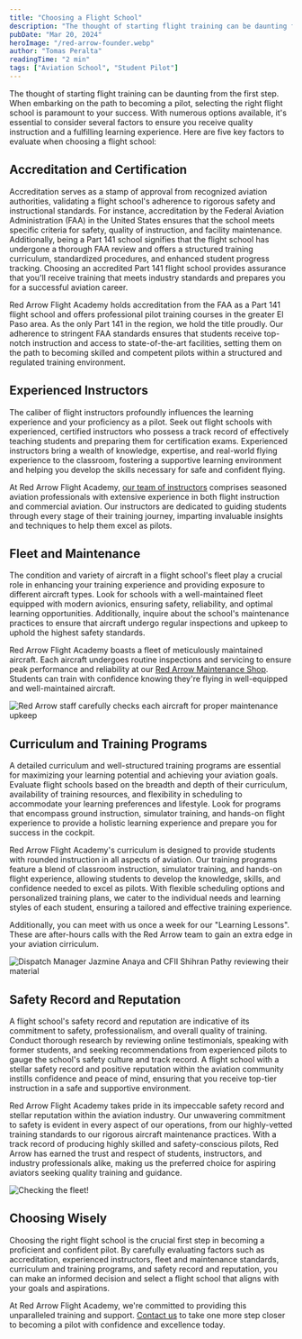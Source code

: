 ```yaml
---
title: "Choosing a Flight School"
description: "The thought of starting flight training can be daunting from the first step. When embarking on the path to becoming a pilot, selecting the right flight school is paramount to your success."
pubDate: "Mar 20, 2024"
heroImage: "/red-arrow-founder.webp"
author: "Tomas Peralta"
readingTime: "2 min"
tags: ["Aviation School", "Student Pilot"]
---
```


The thought of starting flight training can be daunting from the first step. When embarking on the path to becoming a pilot, selecting the right flight school is paramount to your success. With numerous options available, it's essential to consider several factors to ensure you receive quality instruction and a fulfilling learning experience. Here are five key factors to evaluate when choosing a flight school:

## Accreditation and Certification

Accreditation serves as a stamp of approval from recognized aviation authorities, validating a flight school's adherence to rigorous safety and instructional standards. For instance, accreditation by the Federal Aviation Administration (FAA) in the United States ensures that the school meets specific criteria for safety, quality of instruction, and facility maintenance. Additionally, being a Part 141 school signifies that the flight school has undergone a thorough FAA review and offers a structured training curriculum, standardized procedures, and enhanced student progress tracking. Choosing an accredited Part 141 flight school provides assurance that you'll receive training that meets industry standards and prepares you for a successful aviation career.

Red Arrow Flight Academy holds accreditation from the FAA as a Part 141 flight school and offers professional pilot training courses in the greater El Paso area. As the only Part 141 in the region, we hold the title proudly. Our adherence to stringent FAA standards ensures that students receive top-notch instruction and access to state-of-the-art facilities, setting them on the path to becoming skilled and competent pilots within a structured and regulated training environment.

## Experienced Instructors

The caliber of flight instructors profoundly influences the learning experience and your proficiency as a pilot. Seek out flight schools with experienced, certified instructors who possess a track record of effectively teaching students and preparing them for certification exams. Experienced instructors bring a wealth of knowledge, expertise, and real-world flying experience to the classroom, fostering a supportive learning environment and helping you develop the skills necessary for safe and confident flying.

At Red Arrow Flight Academy, [our team of instructors](https://www.flyredarrow.com/about/our-team) comprises seasoned aviation professionals with extensive experience in both flight instruction and commercial aviation. Our instructors are dedicated to guiding students through every stage of their training journey, imparting invaluable insights and techniques to help them excel as pilots.

## Fleet and Maintenance

The condition and variety of aircraft in a flight school's fleet play a crucial role in enhancing your training experience and providing exposure to different aircraft types. Look for schools with a well-maintained fleet equipped with modern avionics, ensuring safety, reliability, and optimal learning opportunities. Additionally, inquire about the school's maintenance practices to ensure that aircraft undergo regular inspections and upkeep to uphold the highest safety standards.

Red Arrow Flight Academy boasts a fleet of meticulously maintained aircraft. Each aircraft undergoes routine inspections and servicing to ensure peak performance and reliability at our [Red Arrow Maintenance Shop](https://www.flyredarrow.com/resources/maintenance). Students can train with confidence knowing they're flying in well-equipped and well-maintained aircraft.

![Red Arrow staff carefully checks each aircraft for proper maintenance upkeep](/red-arrow-staff.webp)

## Curriculum and Training Programs

A detailed curriculum and well-structured training programs are essential for maximizing your learning potential and achieving your aviation goals. Evaluate flight schools based on the breadth and depth of their curriculum, availability of training resources, and flexibility in scheduling to accommodate your learning preferences and lifestyle. Look for programs that encompass ground instruction, simulator training, and hands-on flight experience to provide a holistic learning experience and prepare you for success in the cockpit.

Red Arrow Flight Academy's curriculum is designed to provide students with rounded instruction in all aspects of aviation. Our training programs feature a blend of classroom instruction, simulator training, and hands-on flight experience, allowing students to develop the knowledge, skills, and confidence needed to excel as pilots. With flexible scheduling options and personalized training plans, we cater to the individual needs and learning styles of each student, ensuring a tailored and effective training experience.

Additionally, you can meet with us once a week for our "Learning Lessons". These are after-hours calls with the Red Arrow team to gain an extra edge in your aviation cirriculum.

![Dispatch Manager Jazmine Anaya and CFII Shihran Pathy reviewing their material](/dispatch-manager-jazmine.webp)

## Safety Record and Reputation

A flight school's safety record and reputation are indicative of its commitment to safety, professionalism, and overall quality of training. Conduct thorough research by reviewing online testimonials, speaking with former students, and seeking recommendations from experienced pilots to gauge the school's safety culture and track record. A flight school with a stellar safety record and positive reputation within the aviation community instills confidence and peace of mind, ensuring that you receive top-tier instruction in a safe and supportive environment.

Red Arrow Flight Academy takes pride in its impeccable safety record and stellar reputation within the aviation industry. Our unwavering commitment to safety is evident in every aspect of our operations, from our highly-vetted training standards to our rigorous aircraft maintenance practices. With a track record of producing highly skilled and safety-conscious pilots, Red Arrow has earned the trust and respect of students, instructors, and industry professionals alike, making us the preferred choice for aspiring aviators seeking quality training and guidance.

![Checking the fleet!](/checking-the-fleet.webp)

## Choosing Wisely

Choosing the right flight school is the crucial first step in becoming a proficient and confident pilot. By carefully evaluating factors such as accreditation, experienced instructors, fleet and maintenance standards, curriculum and training programs, and safety record and reputation, you can make an informed decision and select a flight school that aligns with your goals and aspirations.

At Red Arrow Flight Academy, we're committed to providing this unparalleled training and support. [Contact us](https://www.flyredarrow.com/enrollment) to take one more step closer to becoming a pilot with confidence and excellence today.
